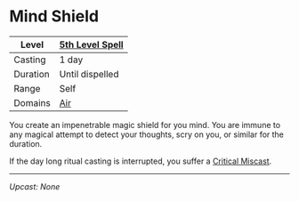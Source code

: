 # Mind Shield

| Level    | [5th Level Spell](5th%20Level%20Spells.md) |
| -------- | ------------------------------------------ |
| Casting  | 1 day                                      |
| Duration | Until dispelled                            |
| Range    | Self                                       |
| Domains  | [Air](../../Spell%20Domains/Air.md)     |

You create an impenetrable magic shield for you mind. You are immune to any magical attempt to detect your thoughts, scry on you, or similar for the duration.

If the day long ritual casting is interrupted, you suffer a [Critical Miscast](../../../../Game%20Procedures/Die%20Rolling%20Mechanics/Critical%20Miscast.md).

---
*Upcast: None*
